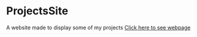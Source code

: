 # ProjectsSite
A website made to display some of my projects
[Click here to see webpage](https://elsasheppard.github.io/projectssite/)
